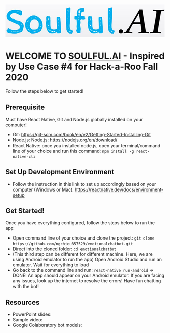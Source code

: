 !["Soulful.AI"](./public/img/logo.JPG)

# WELCOME TO [SOULFUL.AI](https://github.com/ngchieu857529/emotionalchatbot.git) - Inspired by Use Case #4 for Hack-a-Roo Fall 2020
Follow the steps below to get started!

## Prerequisite
Must have React Native, Git and Node.js globally installed on your computer!
- Git: https://git-scm.com/book/en/v2/Getting-Started-Installing-Git
- Node.js: Node.js: https://nodejs.org/en/download/
- React Native: once you installed node.js, open your terminal/command line of your choice and run this command: `npm install -g react-native-cli`

## Set Up Development Environment
- Follow the instruction in this link to set up accordingly based on your computer (Windows or Mac): https://reactnative.dev/docs/environment-setup

## Get Started!
Once you have everything configured, follow the steps below to run the app:
- Open command line of your choice and clone the project: `git clone https://github.com/ngchieu857529/emotionalchatbot.git`
- Direct into the cloned folder: `cd emotionalchatbot`
- (This third step can be different for different machine. Here, we are using Android emulator to run the app) Open Android Studio and run an emulator. Wait for everything to load
- Go back to the command line and run: `react-native run-android`
=> DONE! An app should appear on your Android emulator. If you are facing any issues, look up the internet to resolve the errors! Have fun chatting with the bot!

## Resources
- PowerPoint slides: 
- Sample video: 
- Google Colaboratory bot models: 